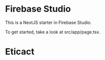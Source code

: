 # Firebase Studio

This is a NextJS starter in Firebase Studio.

To get started, take a look at src/app/page.tsx.
# Eticact
